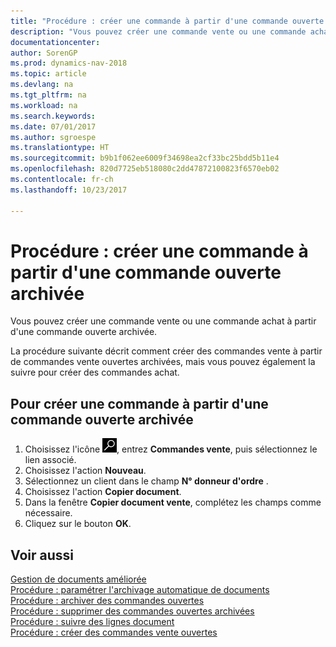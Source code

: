 ```yaml
---
title: "Procédure : créer une commande à partir d'une commande ouverte archivée"
description: "Vous pouvez créer une commande vente ou une commande achat à partir d'une commande ouverte archivée."
documentationcenter: 
author: SorenGP
ms.prod: dynamics-nav-2018
ms.topic: article
ms.devlang: na
ms.tgt_pltfrm: na
ms.workload: na
ms.search.keywords: 
ms.date: 07/01/2017
ms.author: sgroespe
ms.translationtype: HT
ms.sourcegitcommit: b9b1f062ee6009f34698ea2cf33bc25bdd5b11e4
ms.openlocfilehash: 820d7725eb518080c2dd47872100823f6570eb02
ms.contentlocale: fr-ch
ms.lasthandoff: 10/23/2017

---
```

# <a name="how-to-create-an-order-from-an-archived-blanket-order"></a>Procédure : créer une commande à partir d'une commande ouverte archivée
Vous pouvez créer une commande vente ou une commande achat à partir d'une commande ouverte archivée.  

La procédure suivante décrit comment créer des commandes vente à partir de commandes vente ouvertes archivées, mais vous pouvez également la suivre pour créer des commandes achat.  

## <a name="to-create-an-order-from-an-archived-blanket-order"></a>Pour créer une commande à partir d'une commande ouverte archivée  

1.  Choisissez l'icône ![Page ou état pour la recherche](../../media/ui-search/search_small.png "icône Page ou état pour la recherche"), entrez **Commandes vente**, puis sélectionnez le lien associé.  
2.  Choisissez l'action **Nouveau**.   
3.  Sélectionnez un client dans le champ **N° donneur d'ordre** .  
4.  Choisissez l'action **Copier document**.  
5.  Dans la fenêtre **Copier document vente**, complétez les champs comme nécessaire.
6.  Cliquez sur le bouton **OK**.  

## <a name="see-also"></a>Voir aussi  
 [Gestion de documents améliorée](enhanced-document-management.md)   
 [Procédure : paramétrer l'archivage automatique de documents](how-to-set-up-automatic-archiving-of-documents.md)   
 [Procédure : archiver des commandes ouvertes](how-to-archive-blanket-orders.md)   
 [Procédure : supprimer des commandes ouvertes archivées](how-to-delete-archived-blanket-orders.md)   
 [Procédure : suivre des lignes document](how-to-track-document-lines.md)  
 [Procédure : créer des commandes vente ouvertes](../../sales-how-to-create-blanket-sales-orders.md) 

